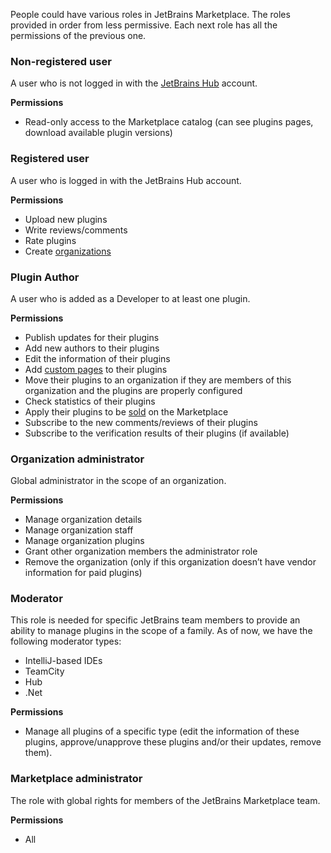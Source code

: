 [//]: # (title: Roles)

People could have various roles in JetBrains Marketplace.
The roles provided in order from less permissive. Each next role has all the permissions of the previous one.

### Non-registered user
A user who is not logged in with the [JetBrains Hub](https://hub.jetbrains.com/) account.

**Permissions**
* Read-only access to the Marketplace catalog (can see plugins pages, download available plugin versions)

### Registered user
A user who is logged in with the JetBrains Hub account.

**Permissions**
* Upload new plugins
* Write reviews/comments
* Rate plugins
* Create [organizations](https://plugins.jetbrains.com/docs/marketplace/organizations.html)

### Plugin Author
A user who is added as a Developer to at least one plugin.

**Permissions**
* Publish updates for their plugins
* Add new authors to their plugins
* Edit the information of their plugins
* Add [custom pages](https://plugins.jetbrains.com/docs/marketplace/custom-pages.html) to their plugins
* Move their plugins to an organization if they are members of this organization and the plugins are properly configured
* Check statistics of their plugins
* Apply their plugins to be [sold](https://plugins.jetbrains.com/docs/marketplace/submit-a-request-to-sell-plugins-at-the-marketplace.html) on the Marketplace
* Subscribe to the new comments/reviews of their plugins
* Subscribe to the verification results of their plugins (if available)

### Organization administrator
Global administrator in the scope of an organization.

**Permissions**
* Manage organization details
* Manage organization staff
* Manage organization plugins
* Grant other organization members the administrator role
* Remove the organization (only if this organization doesn’t have vendor information for paid plugins)

### Moderator
This role is needed for specific JetBrains team members to provide an ability to manage plugins in the scope of a family. As of now, we have the following moderator types:
* IntelliJ-based IDEs
* TeamCity
* Hub
* .Net

**Permissions**
* Manage all plugins of a specific type (edit the information of these plugins, approve/unapprove these plugins and/or their updates, remove them).

### Marketplace administrator
The role with global rights for members of the JetBrains Marketplace team.

**Permissions**
* All
